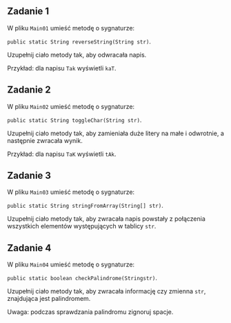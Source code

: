 ## Zadanie 1
   
W pliku `Main01` umieść metodę o sygnaturze:
 
 `public static String reverseString(String str)`.
   
Uzupełnij ciało metody tak, aby odwracała napis. 

Przykład: dla napisu `Tak` wyświetli `kaT`.  


## Zadanie 2
   
W pliku `Main02` umieść metodę o sygnaturze:
 
 `public static String toggleChar(String str)`.
   
Uzupełnij ciało metody tak, aby zamieniała duże litery na małe i odwrotnie, a następnie zwracała wynik.  

Przykład: dla napisu `TaK` wyświetli `tAk`.  



## Zadanie 3
   
W pliku `Main03` umieść metodę o sygnaturze:
 
 `public static String stringFromArray(String[] str)`.

Uzupełnij ciało metody tak, aby zwracała napis powstały z połączenia wszystkich elementów występujących w tablicy `str`.  


## Zadanie 4
W pliku `Main04` umieść metodę o sygnaturze:
 
 `public static boolean checkPalindrome(Stringstr)`. 

Uzupełnij ciało metody tak, aby zwracała informację czy zmienna `str`, znajdująca jest palindromem. 
 
Uwaga: podczas sprawdzania palindromu zignoruj spacje. 
